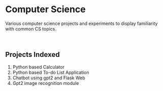 # Computer Science
Various computer science projects and experiments to display familiarity with common CS topics.

<br>

## Projects Indexed
1. Python based Calculator
2. Python based To-do List Application
3. Chatbot using gpt2 and Flask Web
4. Gpt2 image recognition module
